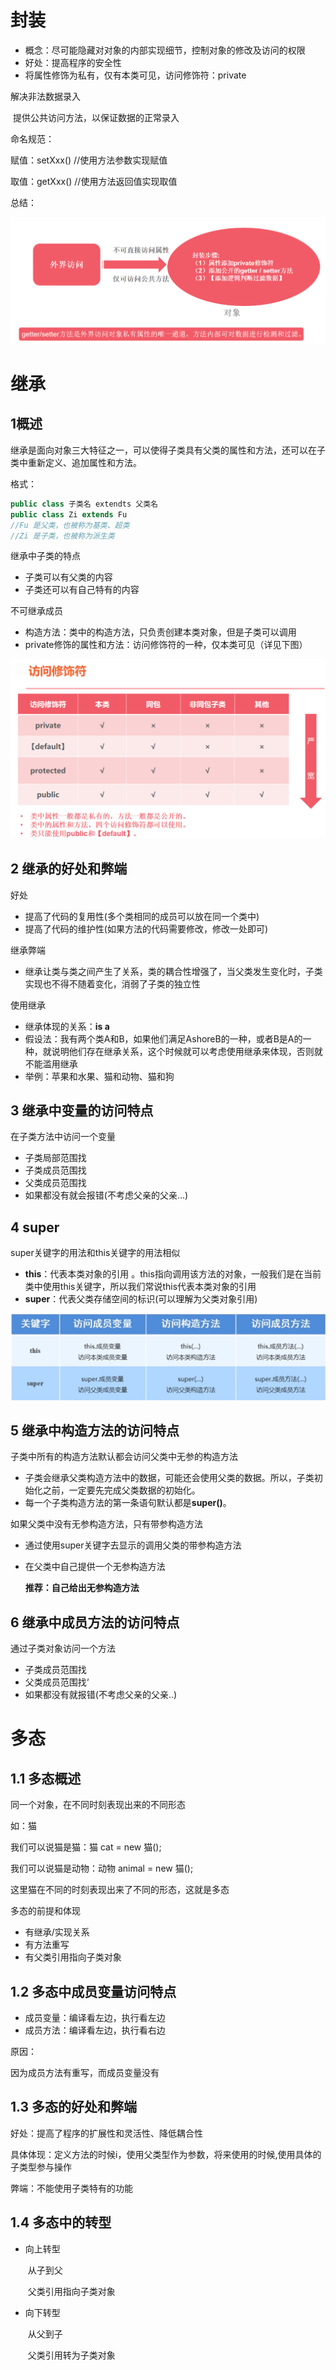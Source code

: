 # 封装

- 概念：尽可能隐藏对对象的内部实现细节，控制对象的修改及访问的权限
- 好处：提高程序的安全性
- 将属性修饰为私有，仅有本类可见，访问修饰符：private

解决非法数据录入

​	提供公共访问方法，以保证数据的正常录入

命名规范：

赋值：setXxx() 	//使用方法参数实现赋值

取值：getXxx() 	//使用方法返回值实现取值

总结：

![](/docs/img/封装.png)

# 继承

## 1概述

继承是面向对象三大特征之一，可以使得子类具有父类的属性和方法，还可以在子类中重新定义、追加属性和方法。

格式：

```java
public class 子类名 extendts 父类名
public class Zi extends Fu	
//Fu 是父类，也被称为基类、超类
//Zi 是子类，也被称为派生类
```

继承中子类的特点

- 子类可以有父类的内容
- 子类还可以有自己特有的内容

不可继承成员

- 构造方法：类中的构造方法，只负责创建本类对象，但是子类可以调用
- private修饰的属性和方法：访问修饰符的一种，仅本类可见（详见下图）

![](/docs/img/访问修饰符.png)



## 2 继承的好处和弊端

好处

- 提高了代码的复用性(多个类相同的成员可以放在同一个类中)
- 提高了代码的维护性(如果方法的代码需要修改，修改一处即可)

继承弊端

- 继承让类与类之间产生了关系，类的耦合性增强了，当父类发生变化时，子类实现也不得不随着变化，消弱了子类的独立性

使用继承

- 继承体现的关系：**is a**
- 假设法：我有两个类A和B，如果他们满足AshoreB的一种，或者B是A的一种，就说明他们存在继承关系，这个时候就可以考虑使用继承来体现，否则就不能滥用继承
- 举例：苹果和水果、猫和动物、猫和狗

## 3 继承中变量的访问特点

在子类方法中访问一个变量

- 子类局部范围找
- 子类成员范围找
- 父类成员范围找
- 如果都没有就会报错(不考虑父亲的父亲...)

## 4 super

super关键字的用法和this关键字的用法相似

- **this**：代表本类对象的引用 。this指向调用该方法的对象，一般我们是在当前类中使用this关键字，所以我们常说this代表本类对象的引用
- **super**：代表父类存储空间的标识(可以理解为父类对象引用)

![](/docs/img/thissuper.png)



## 5 继承中构造方法的访问特点

子类中所有的构造方法默认都会访问父类中无参的构造方法

- 子类会继承父类构造方法中的数据，可能还会使用父类的数据。所以，子类初始化之前，一定要先完成父类数据的初始化。
- 每一个子类构造方法的第一条语句默认都是**super()**。

如果父类中没有无参构造方法，只有带参构造方法

- 通过使用super关键字去显示的调用父类的带参构造方法

- 在父类中自己提供一个无参构造方法 

  **推荐：自己给出无参构造方法**

## 6 继承中成员方法的访问特点

通过子类对象访问一个方法

- 子类成员范围找
- 父类成员范围找‘
- 如果都没有就报错(不考虑父亲的父亲..)

# 多态

## 1.1 多态概述

同一个对象，在不同时刻表现出来的不同形态

如：猫

我们可以说猫是猫：猫 cat = new 猫();

我们可以说猫是动物：动物 animal = new 猫();

这里猫在不同的时刻表现出来了不同的形态，这就是多态

多态的前提和体现

- 有继承/实现关系
- 有方法重写
- 有父类引用指向子类对象

## 1.2 多态中成员变量访问特点

- 成员变量：编译看左边，执行看左边
- 成员方法：编译看左边，执行看右边

原因：

因为成员方法有重写，而成员变量没有

## 1.3 多态的好处和弊端

好处：提高了程序的扩展性和灵活性、降低耦合性

​	具体体现：定义方法的时候i，使用父类型作为参数，将来使用的时候,使用具体的子类型参与操作

弊端：不能使用子类特有的功能

## 1.4 多态中的转型

- 向上转型

  ​	从子到父

  ​	父类引用指向子类对象

- 向下转型

  ​	从父到子

  ​	父类引用转为子类对象